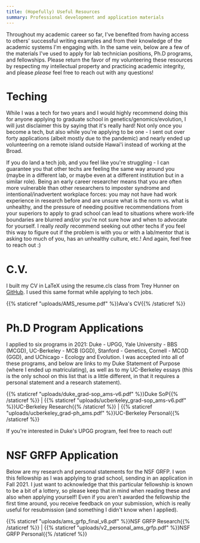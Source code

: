 ```yaml
---
title: (Hopefully) Useful Resources
summary: Professional development and application materials
---
```


Throughout my academic career so far, I've benefited from having access to others' successful writing examples and from their knowledge of the academic systems I'm engaging with. In the same vein, below are a few of the materials I've used to apply for lab technician positions, Ph.D programs, and fellowships. Please return the favor of my volunteering these resources by respecting my intellectual property and practicing academic integrity, and please *please* feel free to reach out with any questions!

Teching
========

While I was a tech for two years and I would highly recommend doing this for anyone applying to graduate school in genetics/genomics/evolution, I will just disclaimer this by saying that it's really hard! Not only once you become a tech, but also while you're applying to be one - I sent out over forty applications (albeit mostly due to the pandemic) and nearly ended up volunteering on a remote island outside Hawai'i instead of working at the Broad. 

If you do land a tech job, and you feel like you're struggling - I can guarantee you that other techs are feeling the same way around you (maybe in a different lab, or maybe even at a different institution but in a similar role). Being an early career researcher means that you are often more vulnerable than other researchers to imposter syndrome and intentional/inadvertent workplace forces: you may not have had work experience in research before and are unsure what is the norm vs. what is unhealthy, and the pressure of needing positive recommendations from your superiors to apply to grad school can lead to situations where work-life boundaries are blurred and/or you're not sure how and when to advocate for yourself. I really *really* recommend seeking out other techs if you feel this way to figure out if the problem is with you or with a lab/mentor that is asking too much of you, has an unhealthy culture, etc.! And again, feel free to reach out :)

C.V.
========

I built my CV in LaTeX using the resume.cls class from Trey Hunner on [GitHub](https://github.com/treyhunner/resume/blob/master/resume.cls). I used this same format while applying to tech jobs.

{{% staticref "uploads/AMS_resume.pdf" %}}Ava's CV{{% /staticref %}}

Ph.D Program Applications
========

I applied to six programs in 2021: Duke - UPGG, Yale University - BBS (MCGD), UC-Berkeley - MCB (GGD), Stanford - Genetics, Cornell - MCGD (GGD), and UChicago - Ecology and Evolution. I was accepted into all of these programs, and below are links to my Duke Statement of Purpose (where I ended up matriculating), as well as to my UC-Berkeley essays (this is the only school on this list that is a little different, in that it requires a personal statement and a research statement).

{{% staticref "uploads/duke_grad-sop_ams-v6.pdf" %}}Duke SoP{{% /staticref %}} | {{% staticref "uploads/ucberkeley_grad-sop_ams-v6.pdf" %}}UC-Berkeley Research{{% /staticref %}} | {{% staticref "uploads/ucberkeley_grad-ph_ams.pdf" %}}UC-Berkeley Personal{{% /staticref %}}

If you're interested in Duke's UPGG program, feel free to reach out!

NSF GRFP Application
========

Below are my research and personal statements for the NSF GRFP. I won this fellowship as I was applying to grad school, sending in an application in Fall 2021. I just want to acknowledge that this particular fellowship is known to be a bit of a lottery, so please keep that in mind when reading these and also when applying yourself! Even if you aren't awarded the fellowship the first time around, you receive feedback on your submission, which is really useful for resubmission (and something I didn't know when I applied).

{{% staticref "uploads/ams_grfp_final_v8.pdf" %}}NSF GRFP Research{{% /staticref %}} | {{% staticref "uploads/v2_personal_ams_grfp.pdf" %}}NSF GRFP Personal{{% /staticref %}}
